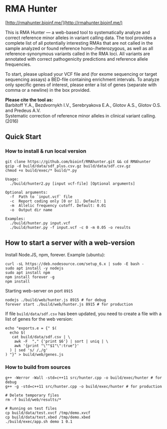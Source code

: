 # RMA Hunter

[http://rmahunter.bioinf.me/](http://rmahunter.bioinf.me/)  

This is RMA Hunter — a web-based tool to systematically analyze and correct 
reference minor alleles in variant calling data. The tool provides a complete 
list of all potentially interesting RMAs that are not called in the sample 
analyzed or found reference homo-/heterozygous, as well as all 
reference-synonymous variants called in the RMA loci. All variants are 
annotated with correct pathogenicity predictions and reference allele 
frequencies.

To start, please upload your VCF file and (for exome sequencing or target 
sequencing assays) a BED-file containing enrichment intervals. To analyze only 
specific genes of interest, please enter a list of genes (separate with comma 
or a newline) in the box provided.

**Please cite the tool as:**  
Barbitoff Y.A., Bezdvornykh I.V., Serebryakova E.A., Glotov A.S., Glotov O.S. 
and Predeus A.V.  
Systematic correction of reference minor alleles in clinical variant calling. 
(2016)


## Quick Start

### How to install & run local version

~~~
git clone https://github.com/bioinf/RMAhunter.git && cd RMAhunter
gzip -d build/data/sdf_plus.csv.gz build/data/sdf.csv.gz
chmod +x build/exec/* build/*.py
~~~

~~~
Usage:
  ./build/hunter2.py [input vcf-file] [Optional arguments]

Optional arguments:
  -f  Path to `input.vcf` file
  -c  Report coding only [0 or 1]. Default: 1
  -m  Allelic frequency cutoff. Default: 0.01
  -o  Output dir name

Examples:
  ./build/hunter.py input.vcf
  ./build/hunter.py -f input.vcf -c 0 -m 0.05 -o results
~~~


## How to start a server with a web-version

Install Node.JS, npm, forever. Example (ubuntu):

~~~
curl -sL https://deb.nodesource.com/setup_6.x | sudo -E bash -
sudo apt install -y nodejs
sudo apt install npm
npm install forever -g
npm install
~~~

Starting web-server on port `8915`

~~~
nodejs ./build/web/hunter.js 8915 # for debug
forever start ./build/web/hunter.js 8915 # for production
~~~

If file `build/data/sdf.csv` has been updated, you need to create a file with a list of genes for the web version:

~~~
echo "exports.e = {" $(
  echo $(
   cat build/data/sdf.csv | \
    awk -F  "," {'print $6'} | sort | uniq | \
    awk '{print "\""$1"\":true"}'
  ) | sed 's/ /,/g'
) "}" > build/web/genes.js
~~~

### How to build from sources

~~~
g++ -Werror -Wall -std=c++11 src/hunter.cpp -o build/exec/hunter # for debug
g++ -g -std=c++11 src/hunter.cpp -o build/exec/hunter # for production

# Delete temporary files
rm -f build/web/results/*

# Running on test files
cp build/data/test.xvcf /tmp/demo.xvcf
cp build/data/test.xbed /tmp/demo.xbed
./build/exec/app.sh demo 1 0.1
~~~
